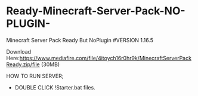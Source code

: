 # Ready-Minecraft-Server-Pack-NO-PLUGIN-

Minecraft Server Pack Ready But NoPlugin
#VERSION 1.16.5

Download Here:https://www.mediafire.com/file/4itoych16r0hr9k/MinecraftServerPackReady.zip/file (30MB)

HOW TO RUN SERVER;
- DOUBLE CLICK !Starter.bat files.
